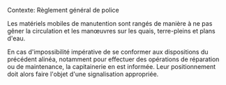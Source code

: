 Contexte: Règlement général de police

Les matériels mobiles de manutention sont rangés de manière à ne pas gêner la circulation et les manœuvres sur les quais, terre-pleins et plans d'eau.

En cas d'impossibilité impérative de se conformer aux dispositions du précédent alinéa, notamment pour effectuer des opérations de réparation ou de maintenance, la capitainerie en est informée. Leur positionnement doit alors faire l'objet d'une signalisation appropriée.